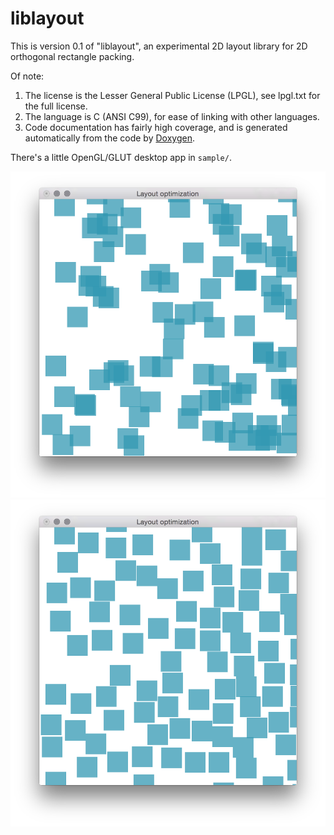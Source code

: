 # liblayout

This is version 0.1 of "liblayout", an experimental 2D layout library for 2D orthogonal rectangle packing.

Of note:

1. The license is the Lesser General Public License (LPGL), see lpgl.txt for the full license.  
2. The language is C (ANSI C99), for ease of linking with other languages.
3. Code documentation has fairly high coverage, and is generated automatically from the code by [Doxygen](http://www.stack.nl/~dimitri/doxygen/).

There's a little OpenGL/GLUT desktop app in `sample/`.

![Before](https://github.com/ajsecord/liblayout/blob/master/doc/images/Before.png)
![After](https://github.com/ajsecord/liblayout/blob/master/doc/images/After.png)


